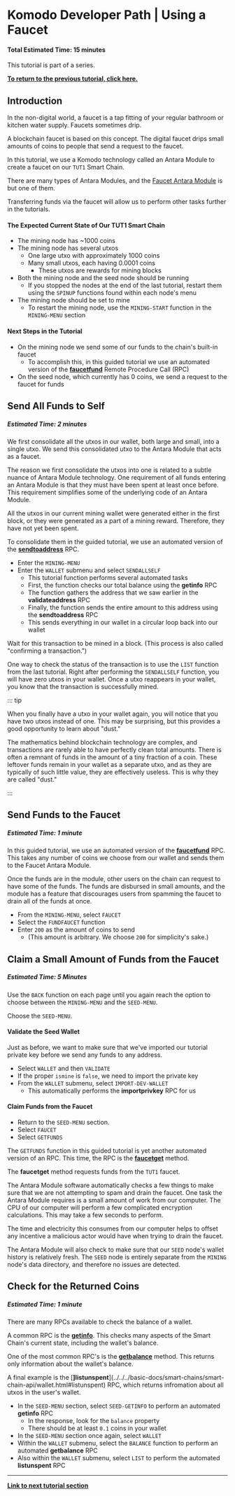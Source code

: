 # Komodo Developer Path | Using a Faucet

#### Total Estimated Time: 15 minutes

This tutorial is part of a series. 

[<b>To return to the previous tutorial, click here.</b>](../../../basic-docs/antara/antara-tutorials/overview-of-development-on-komodo-part-1.md)

## Introduction

In the non-digital world, a faucet is a tap fitting of your regular bathroom or kitchen water supply. Faucets sometimes drip. 

A blockchain faucet is based on this concept. The digital faucet drips small amounts of coins to people that send a request to the faucet.

In this tutorial, we use a Komodo technology called an Antara Module to create a faucet on our `TUT1` Smart Chain. 

There are many types of Antara Modules, and the [Faucet Antara Module](../../../basic-docs/antara/antara-api/faucet.html#introduction) is but one of them.

Transferring funds via the faucet will allow us to perform other tasks further in the tutorials.

#### The Expected Current State of Our TUT1 Smart Chain

- The mining node has ~1000 coins
- The mining node has several utxos
  - One large utxo with approximately 1000 coins
  - Many small utxos, each having 0.0001 coins
    - These utxos are rewards for mining blocks 
- Both the mining node and the seed node should be running
  - If you stopped the nodes at the end of the last tutorial, restart them using the `SPINUP` functions found within each node's menu
- The mining node should be set to mine
  - To restart the mining node, use the `MINING-START` function in the `MINING-MENU` section

#### Next Steps in the Tutorial

- On the mining node we send some of our funds to the chain's built-in faucet
  - To accomplish this, in this guided tutorial we use an automated version of the [<b>faucetfund</b>](../../../basic-docs/antara/antara-api/faucet.html#faucetfund) Remote Procedure Call (RPC)
- On the seed node, which currently has 0 coins, we send a request to the faucet for funds

## Send All Funds to Self 

##### Estimated Time: 2 minutes

We first consolidate all the utxos in our wallet, both large and small, into a single utxo. We send this consolidated utxo to the Antara Module that acts as a faucet.

The reason we first consolidate the utxos into one is related to a subtle nuance of Antara Module technology. One requirement of all funds entering an Antara Module is that they must have been spent at least once before. This requirement simplifies some of the underlying code of an Antara Module.

All the utxos in our current mining wallet were generated either in the first block, or they were generated as a part of a mining reward. Therefore, they have not yet been spent.

To consolidate them in the guided tutorial, we use an automated version of the [<b>sendtoaddress</b>](../../../basic-docs/smart-chains/smart-chain-api/wallet.html#sendtoaddress) RPC.

- Enter the `MINING-MENU`
- Enter the `WALLET` submenu and select `SENDALLSELF`
  - This tutorial function performs several automated tasks
  - First, the function checks our total balance using the <b>getinfo</b> RPC
  - The function gathers the address that we saw earlier in the <b>validateaddress</b> RPC
  - Finally, the function sends the entire amount to this address using the <b>sendtoaddress</b> RPC
  - This sends everything in our wallet in a circular loop back into our wallet

Wait for this transaction to be mined in a block. (This process is also called "confirming a transaction.")

One way to check the status of the transaction is to use the `LIST` function from the last tutorial. Right after performing the `SENDALLSELF` function, you will have zero utxos in your wallet. Once a utxo reappears in your wallet, you know that the transaction is successfully mined.

::: tip

When you finally have a utxo in your wallet again, you will notice that you have two utxos instead of one. This may be surprising, but this provides a good opportunity to learn about "dust."

The mathematics behind blockchain technology are complex, and transactions are rarely able to have perfectly clean total amounts. There is often a remnant of funds in the amount of a tiny fraction of a coin. These leftover funds remain in your wallet as a separate utxo, and as they are typically of such little value, they are effectively useless. This is why they are called "dust."

:::

## Send Funds to the Faucet 

##### Estimated Time: 1 minute

In this guided tutorial, we use an automated version of the [<b>faucetfund</b>](../../../basic-docs/antara/antara-api/faucet.html#faucetfund) RPC. This takes any number of coins we choose from our wallet and sends them to the Faucet Antara Module.

Once the funds are in the module, other users on the chain can request to have some of the funds. The funds are disbursed in small amounts, and the module has a feature that discourages users from spamming the faucet to drain all of the funds at once.

- From the `MINING-MENU`, select `FAUCET`
- Select the `FUNDFAUCET` function
- Enter `200` as the amount of coins to send
  - (This amount is arbitrary. We choose `200` for simplicity's sake.)

## Claim a Small Amount of Funds from the Faucet

##### Estimated Time: 5 Minutes

Use the `BACK` function on each page until you again reach the option to choose between the `MINING-MENU` and the `SEED-MENU`. 

Choose the `SEED-MENU`.

#### Validate the Seed Wallet

Just as before, we want to make sure that we've imported our tutorial private key before we send any funds to any address.

- Select `WALLET` and then `VALIDATE`
- If the proper `ismine` is `false`, we need to import the private key
- From the `WALLET` submenu, select `IMPORT-DEV-WALLET`
  - This automatically performs the <b>importprivkey</b> RPC for us

#### Claim Funds from the Faucet

- Return to the `SEED-MENU` section.
- Select `FAUCET`
- Select `GETFUNDS` 

The `GETFUNDS` function in this guided tutorial is yet another automated version of an RPC. This time, the RPC is the [<b>faucetget</b>](../../../basic-docs/antara/antara-api/faucet.html#faucetget) method. 

The <b>faucetget</b> method requests funds from the `TUT1` faucet.

The Antara Module software automatically checks a few things to make sure that we are not attempting to spam and drain the faucet. One task the Antara Module requires is a small amount of work from our computer. The CPU of our computer will perform a few complicated encryption calculations. This may take a few seconds to perform.

The time and electricity this consumes from our computer helps to offset any incentive a malicious actor would have when trying to drain the faucet.

The Antara Module will also check to make sure that our `SEED` node's wallet history is relatively fresh. The `SEED` node is entirely separate from the `MINING` node's data directory, and therefore no issues are detected.

## Check for the Returned Coins 

##### Estimated Time: 1 minute

There are many RPCs available to check the balance of a wallet. 

A common RPC is the [<b>getinfo</b>](../../../basic-docs/smart-chains/smart-chain-api/control.html#getinfo). This checks many aspects of the Smart Chain's current state, including the wallet's balance. 

One of the most common RPC's is the [<b>getbalance</b>](../../../basic-docs/smart-chains/smart-chain-api/wallet.html#getbalance) method. This returns only information about the wallet's balance.

A final example is the [<b>]listunspent</b>](../../../basic-docs/smart-chains/smart-chain-api/wallet.html#listunspent) RPC, which returns infromation about all utxos in the user's wallet. 

- In the `SEED-MENU` section, select `SEED-GETINFO` to perform an automated <b>getinfo</b> RPC
  - In the response, look for the `balance` property
  - There should be at least `0.1` coins in your wallet
- In the `SEED-MENU` section once again, select `WALLET`
- Within the `WALLET` submenu, select the `BALANCE` function to perform an automated <b>getbalance</b> RPC
- Also within the `WALLET` submenu, select `LIST` to perform the automated <b>listunspent</b> RPC

----------------------

[<b>Link to next tutorial section</b>](../../../basic-docs/antara/antara-tutorials/beginner-series-part-3.html#introduction)
